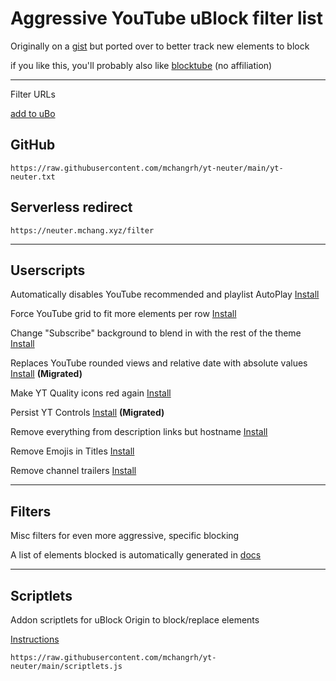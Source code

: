 # Aggressive YouTube uBlock filter list

Originally on a [gist](https://gist.github.com/mchangrh/a51e72bb36a492bfda37a6a9fa537f22) but ported over to better track new elements to block

if you like this, you'll probably also like [blocktube](https://github.com/amitbl/blocktube) (no affiliation)

-----

Filter URLs

[add to uBo](https://subscribe.adblockplus.org/?location=https://neuter.mchang.xyz/filter&title=YouTube%20Neuter)

## GitHub
`https://raw.githubusercontent.com/mchangrh/yt-neuter/main/yt-neuter.txt`

## Serverless redirect
`https://neuter.mchang.xyz/filter`

-----

## Userscripts
Automatically disables YouTube recommended and playlist AutoPlay [Install](https://neuter.mchang.xyz/script/yt-no-autoplay.user.js)

Force YouTube grid to fit more elements per row [Install](https://neuter.mchang.xyz/script/reflow.user.js)

Change "Subscribe" background to blend in with the rest of the theme [Install](https://neuter.mchang.xyz/script/mute-subscribe.user.js)  

Replaces YouTube rounded views and relative date with absolute values [Install](https://uscript.mchang.xyz/yt/yt-absview-date.user.js) **(Migrated)**

Make YT Quality icons red again [Install](https://neuter.mchang.xyz/script/old-red-quality.user.js)

Persist YT Controls [Install](https://uscript.mchang.xyz/yt/yt-persist-ctrl.user.js) **(Migrated)**

Remove everything from description links but hostname [Install](https://neuter.mchang.xyz/script/no-link-path)

Remove Emojis in Titles [Install](https://neuter.mchang.xyz/script/no-emoji)

Remove channel trailers [Install](https://neuter.mchang.xyz/script/no-trailer)

-----

## Filters
Misc filters for even more aggressive, specific blocking

A list of elements blocked is automatically generated in [docs](./docs)

-----

## Scriptlets
Addon scriptlets for uBlock Origin to block/replace elements

[Instructions](https://github.com/gorhill/uBlock/wiki/Advanced-settings#userresourceslocation)

`https://raw.githubusercontent.com/mchangrh/yt-neuter/main/scriptlets.js`